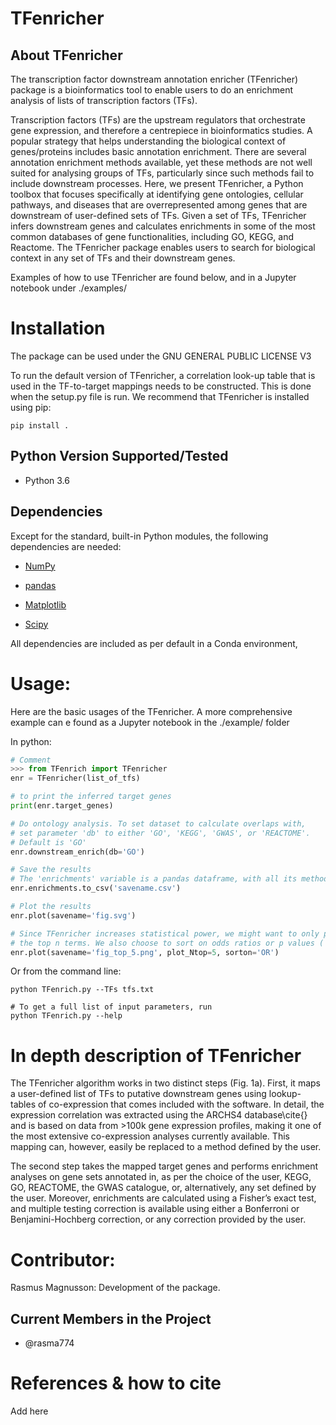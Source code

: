 TFenricher
================

About TFenricher
-------------
The transcription factor downstream annotation enricher (TFenricher) package is a bioinformatics tool to enable users to do an enrichment analysis of lists of transcription factors (TFs). 

Transcription factors (TFs) are the upstream regulators that orchestrate gene expression, and therefore a centrepiece in bioinformatics studies. A popular strategy that helps understanding the biological context of genes/proteins includes basic annotation enrichment. There are several annotation enrichment methods available, yet these methods are not well suited for analysing groups of TFs, particularly since such methods fail to include downstream processes. Here, we present TFenricher, a Python toolbox that focuses specifically at identifying gene ontologies, cellular pathways, and diseases that are overrepresented among genes that are downstream of user-defined sets of TFs. Given a set of TFs, TFenricher infers downstream genes and calculates enrichments in some of the most common databases of gene functionalities, including GO, KEGG, and Reactome. The TFenricher package enables users to search for biological context in any set of TFs and their downstream genes.

Examples of how to use TFenricher are found below, and in a Jupyter notebook under ./examples/

Installation
============
The package can be used under the GNU GENERAL PUBLIC LICENSE V3

To run the default version of TFenricher, a correlation look-up table that is used in the TF-to-target mappings needs to be constructed. This is done when the setup.py file is run. We recommend that TFenricher is installed using pip:

```consol
pip install .
```

Python Version Supported/Tested
-------------------------------
- Python 3.6

Dependencies
------------
Except for the standard, built-in Python modules, the following dependencies are needed:

- [NumPy](https://www.numpy.org/)

- [pandas](https://pandas.pydata.org/)

- [Matplotlib]()

- [Scipy]()

All dependencies are included as per default in a Conda environment, 

Usage:
======
Here are the basic usages of the TFenricher. A more comprehensive example can e found as a Jupyter notebook in the ./example/ folder

In python:
```python
# Comment
>>> from TFenrich import TFenricher
enr = TFenricher(list_of_tfs)

# to print the inferred target genes
print(enr.target_genes)

# Do ontology analysis. To set dataset to calculate overlaps with, 
# set parameter 'db' to either 'GO', 'KEGG', 'GWAS', or 'REACTOME'. 
# Default is 'GO'
enr.downstream_enrich(db='GO')

# Save the results 
# The 'enrichments' variable is a pandas dataframe, with all its methods
enr.enrichments.to_csv('savename.csv')

# Plot the results
enr.plot(savename='fig.svg')

# Since TFenricher increases statistical power, we might want to only plot 
# the top n terms. We also choose to sort on odds ratios or p values ('OR' or 'p')
enr.plot(savename='fig_top_5.png', plot_Ntop=5, sorton='OR')
```
Or from the command line:
```console
python TFenrich.py --TFs tfs.txt

# To get a full list of input parameters, run
python TFenrich.py --help 
```



In depth description of TFenricher
===============================
The TFenricher algorithm works in two distinct steps (Fig. 1a). First, it maps a user-defined list of TFs to putative downstream genes using lookup-tables of co-expression that comes included with the software. In detail, the expression correlation was extracted using the ARCHS4 database\cite{} and is based on data from >100k gene expression profiles, making it one of the most extensive co-expression analyses currently available. This mapping can, however, easily be replaced to a method defined by the user.

The second step takes the mapped target genes and performs enrichment analyses on gene sets annotated in, as per the choice of the user, KEGG, GO, REACTOME, the GWAS catalogue, or, alternatively, any set defined by the user. Moreover, enrichments are calculated using a Fisher’s exact test, and multiple testing correction is available using either a Bonferroni or Benjamini-Hochberg correction, or any correction provided by the user.


Contributor:
=============

 Rasmus Magnusson: Development of the package.

Current Members in the Project
------------------------------
- @rasma774

References & how to cite
======================
Add here

